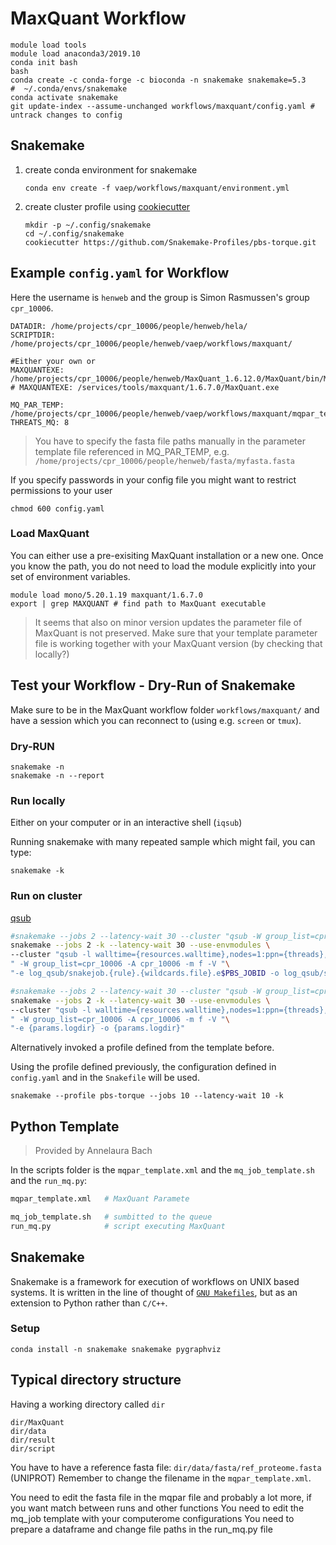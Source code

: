 # MaxQuant Workflow
```
module load tools
module load anaconda3/2019.10
conda init bash
bash
conda create -c conda-forge -c bioconda -n snakemake snakemake=5.3 
#  ~/.conda/envs/snakemake
conda activate snakemake
git update-index --assume-unchanged workflows/maxquant/config.yaml # untrack changes to config
```
## Snakemake

1. create conda environment for snakemake
    ```
    conda env create -f vaep/workflows/maxquant/environment.yml 
    ```
2. create cluster profile using [cookiecutter](https://github.com/Snakemake-Profiles/pbs-torque)
    ```
    mkdir -p ~/.config/snakemake
    cd ~/.config/snakemake
    cookiecutter https://github.com/Snakemake-Profiles/pbs-torque.git
    ```

## Example `config.yaml` for Workflow
Here the username is `henweb` and the group is Simon Rasmussen's group `cpr_10006`.

```
DATADIR: /home/projects/cpr_10006/people/henweb/hela/
SCRIPTDIR: /home/projects/cpr_10006/people/henweb/vaep/workflows/maxquant/

#Either your own or 
MAXQUANTEXE: /home/projects/cpr_10006/people/henweb/MaxQuant_1.6.12.0/MaxQuant/bin/MaxQuantCmd.exe
# MAXQUANTEXE: /services/tools/maxquant/1.6.7.0/MaxQuant.exe

MQ_PAR_TEMP: /home/projects/cpr_10006/people/henweb/vaep/workflows/maxquant/mqpar_template_1.6.xml
THREATS_MQ: 8
```

> You have to specify the fasta file paths manually in the parameter template file
> referenced in MQ_PAR_TEMP, e.g. `/home/projects/cpr_10006/people/henweb/fasta/myfasta.fasta`

If you specify passwords in your config file you might want to restrict permissions to your user
```
chmod 600 config.yaml
```

### Load MaxQuant
You can either use a pre-exisiting MaxQuant installation or a  new one.
Once you know the path, you do not need to load the module explicitly 
into your set of environment variables.
```
module load mono/5.20.1.19 maxquant/1.6.7.0
export | grep MAXQUANT # find path to MaxQuant executable
```

> It seems that also on minor version updates the parameter file of MaxQuant is
> not preserved. Make sure that your template parameter file is working together
> with your MaxQuant version (by checking that locally?)

## Test your Workflow - Dry-Run of Snakemake

Make sure to be in the MaxQuant workflow folder `workflows/maxquant/` and 
have a session which you can reconnect to (using e.g. `screen` or `tmux`).

### Dry-RUN

```
snakemake -n
snakemake -n --report
```

### Run locally

Either on your computer or in an interactive shell (`iqsub`)

Running snakemake with many repeated sample which might fail, you can type:
```
snakemake -k
```

### Run on cluster

[qsub](http://docs.adaptivecomputing.com/torque/4-0-2/Content/topics/commands/qsub.htm)

```bash
#snakemake --jobs 2 --latency-wait 30 --cluster "qsub -W group_list=cpr_10006 -A cpr_10006 -m f"
snakemake --jobs 2 -k --latency-wait 30 --use-envmodules \
--cluster "qsub -l walltime={resources.walltime},nodes=1:ppn={threads},mem={resources.mem_mb}mb"\
" -W group_list=cpr_10006 -A cpr_10006 -m f -V "\
"-e log_qsub/snakejob.{rule}.{wildcards.file}.e$PBS_JOBID -o log_qsub/snakejob.{rule}.{wildcards.file}.o$PBS_JOBID"
```

```bash
#snakemake --jobs 2 --latency-wait 30 --cluster "qsub -W group_list=cpr_10006 -A cpr_10006 -m f"
snakemake --jobs 2 -k --latency-wait 30 --use-envmodules \
--cluster "qsub -l walltime={resources.walltime},nodes=1:ppn={threads},mem={resources.mem_mb}mb"\
" -W group_list=cpr_10006 -A cpr_10006 -m f -V "\
"-e {params.logdir} -o {params.logdir}"
```

Alternatively invoked a profile defined from the template before. 

Using the profile defined previously, the configuration 
defined in `config.yaml` and in the `Snakefile` will be used.

```
snakemake --profile pbs-torque --jobs 10 --latency-wait 10 -k 
```

## Python Template
> Provided by Annelaura Bach


In the scripts folder is the `mqpar_template.xml` and the `mq_job_template.sh` and
the `run_mq.py`:

```bash
mqpar_template.xml   # MaxQuant Paramete

mq_job_template.sh   # sumbitted to the queue 
run_mq.py            # script executing MaxQuant
```

## Snakemake
Snakemake is a framework for execution of workflows on UNIX based systems.
It is written in the line of thought of 
[`GNU Makefiles`](https://www.opensourceforu.com/2012/06/gnu-make-in-detail-for-beginners/),
but as an extension to Python rather than `C/C++`.

### Setup
```
conda install -n snakemake snakemake pygraphviz
```



## Typical directory structure
Having a working directory called `dir`
```
dir/MaxQuant  
dir/data  
dir/result  
dir/script
```

You have to have a reference fasta file: `dir/data/fasta/ref_proteome.fasta` (UNIPROT)
Remember to change the filename in the `mqpar_template.xml`.


You need to edit the fasta file in the mqpar file and probably a lot more, if you want match between runs and other functions
You need to edit the mq_job template with your computerome configurations 
You need to prepare a dataframe and change file paths in the run_mq.py file

